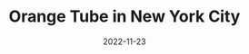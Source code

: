 ---
weight: 13
images:
- https://xdavidchen.com/zh-tw/p/%E7%B4%90%E7%B4%84%E7%B4%90%E7%B4%84/taxi-chimney_hub873f445ad48b7560f07448afcfbf6e0_5041590_1024x0_resize_q75_box.jpg
- https://xdavidchen.com/zh-tw/p/%E7%B4%90%E7%B4%84%E5%A4%A7%E7%85%99%E5%9B%AA/chimney-1_hub873f445ad48b7560f07448afcfbf6e0_5292440_1600x0_resize_q75_box.jpg
- https://xdavidchen.com/zh-tw/p/%E7%B4%90%E7%B4%84%E5%A4%A7%E7%85%99%E5%9B%AA/chimney-2_hu7df106570a0e186aba7d8961d6bb0b4b_8734691_1024x0_resize_q75_box.jpg
- https://xdavidchen.com/zh-tw/p/%E7%B4%90%E7%B4%84%E5%A4%A7%E7%85%99%E5%9B%AA/chimney-3_hu34a0536e519de1a9b9b47a72ca85c786_4919008_1024x0_resize_q75_box.jpg

title: Orange Tube in New York City
date: 2022-11-23
tags:
- archive # all posts
- work
- shotoniphone
- street
- usa
- newyork
---